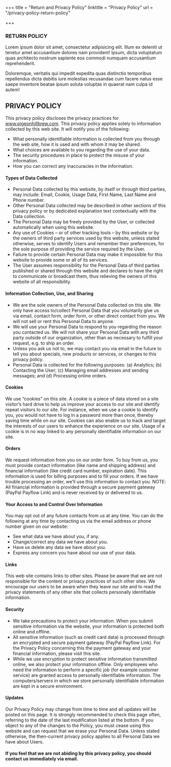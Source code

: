 +++
title = "Return and Privacy Policy"
linktitle = "Privacy Policy"
url = "/privacy-policy-return-policy"

+++
### RETURN POLICY

Lorem ipsum dolor sit amet, consectetur adipisicing elit. Illum ex deleniti ut tenetur amet accusantium dolores nam provident! Ipsum, dicta voluptatum quas architecto nostrum sapiente eos commodi numquam accusantium reprehenderit.

Doloremque, veritatis qui impedit expedita quas distinctio temporibus repellendus dicta debitis iure molestias recusandae cum facere natus esse saepe inventore beatae ipsum soluta voluptas in quaerat nam culpa id autem!

## PRIVACY POLICY

This privacy policy discloses the privacy practices for www.pigeonhillbrew.com.  This privacy policy applies solely to information collected by this web site.  It will notify you of the following:

* What personally identifiable information is collected from you through the web site, how it is used and with whom it may be shared.
* What choices are available to you regarding the use of your data.
* The security procedures in place to protect the misuse of your information.
* How you can correct any inaccuracies in the information.

#### Types of Data Collected
* Personal Data collected by this website, by itself or through third parties, may include: Email, Cookie, Usage Data, First Name, Last Name and Phone number.
* Other Personal Data collected may be described in other sections of this privacy policy or by dedicated explanation text contextually with the Data collection.
* The Personal Data may be freely provided by the User, or collected automatically when using this website.
* Any use of Cookies – or of other tracking tools – by this website or by the owners of third party services used by this website, unless stated otherwise, serves to identify Users and remember their preferences, for the sole purpose of providing the service required by the User.
* Failure to provide certain Personal Data may make it impossible for this website to provide some or all of its services.
* The User assumes responsibility for the Personal Data of third parties published or shared through this website and declares to have the right to communicate or broadcast them, thus relieving the owners of this website of all responsibility.

#### Information Collection, Use, and Sharing
* We are the sole owners of the Personal Data collected on this site. We only have access to/collect Personal Data that you voluntarily give us via email, contact form, order form, or other direct contact from you. We will not sell or rent this Personal Data to anyone.
* We will use your Personal Data to respond to you regarding the reason you contacted us. We will not share your Personal Data with any third party outside of our organization, other than as necessary to fulfill your request, e.g. to ship an order.
* Unless you ask us not to, we may contact you via email in the future to tell you about specials, new products or services, or changes to this privacy policy.
* Personal Data is collected for the following purposes: (a) Analytics; (b) Contacting the User; (c) Managing email addresses and sending messages; and (d) Processing online orders.

#### Cookies
We use “cookies” on this site. A cookie is a piece of data stored on a site visitor’s hard drive to help us improve your access to our site and identify repeat visitors to our site. For instance, when we use a cookie to identify you, you would not have to log in a password more than once, thereby saving time while on our site. Cookies can also enable us to track and target the interests of our users to enhance the experience on our site. Usage of a cookie is in no way linked to any personally identifiable information on our site.
 
#### Orders
We request information from you on our order form. To buy from us, you must provide contact information (like name and shipping address) and financial information (like credit card number, expiration date). This information is used for billing purposes and to fill your orders. If we have trouble processing an order, we’ll use this information to contact you. NOTE: All financial information is provided through a secure payment gateway (PayPal Payflow Link) and is never received by or delivered to us.
 
#### Your Access to and Control Over Information
You may opt out of any future contacts from us at any time. You can do the following at any time by contacting us via the email address or phone number given on our website:
* See what data we have about you, if any.
* Change/correct any data we have about you.
* Have us delete any data we have about you.
* Express any concern you have about our use of your data.

#### Links
This web site contains links to other sites. Please be aware that we are not responsible for the content or privacy practices of such other sites. We encourage our users to be aware when they leave our site and to read the privacy statements of any other site that collects personally identifiable information.
 
#### Security 
* We take precautions to protect your information. When you submit sensitive information via the website, your information is protected both online and offline.
* All sensitive information (such as credit card data) is processed through an encrypted and secure payment gateway (PayPal Payflow Link). For the Privacy Policy concerning this the payment gateway and your financial information, please visit this site.
* While we use encryption to protect sensitive information transmitted online, we also protect your information offline. Only employees who need the information to perform a specific job (for example customer service) are granted access to personally identifiable information. The computers/servers in which we store personally identifiable information are kept in a secure environment.

#### Updates
Our Privacy Policy may change from time to time and all updates will be posted on this page. It is strongly recommended to check this page often, referring to the date of the last modification listed at the bottom. If you object to any of the changes to the Policy, you must cease using this website and can request that we erase your Personal Data. Unless stated otherwise, the then-current privacy policy applies to all Personal Data we have about Users.
 
#### If you feel that we are not abiding by this privacy policy, you should contact us immediately via email.